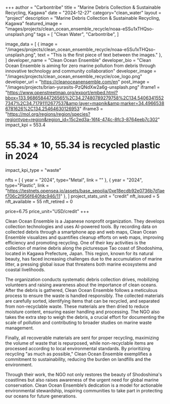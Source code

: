+++
author = "Carbontribe"
title = "Marine Debris Collection & Sustainable Recycling, Kagawa"
date = "2024-12-27"
category="clean_water"
layout = "project"
description = "Marine Debris Collection & Sustainable Recycling, Kagawa"
featured_image = "images/projects/clean_ocean_ensemble_recycle/noaa-eSSu1xTHQso-unsplash.png"
tags = [
    "Clean Water",
    "Carbontribe",
]

image_data = [
  { image = "/images/projects/clean_ocean_ensemble_recycle/noaa-eSSu1xTHQso-unsplash.png", text = "This is the first piece of text between the images." },
]
developer_name = "Clean Ocean Ensemble"
developer_bio = "Clean Ocean Ensemble is aiming for zero marine pollution from debris through innovative technology and community collaboration"
developer_image = "/images/projects/clean_ocean_ensemble_recycle/coe_logo.png"
developer_url = "https://cleanoceanensemble.com/en"
post_image = "/images/projects/brian-yurasits-PzQNdXw2a6g-unsplash.png"
iframe1 = "https://www.openstreetmap.org/export/embed.html?bbox=133.96865844726565%2C34.27480789279758%2C134.54063415527347%2C34.71791112677537&amp;layer=mapnik&amp;marker=34.49665386781626%2C134.25464630126953"
iframe3 = "https://mol.org/regions/region/species?regiontype=region&region_id=15c2ed3a-16f4-474c-8fc3-8764eeb7c302"
impact_kpi = 553.4
# 55.34 * 10, 55.34 is recycled plastic in 2024
impact_kpi_type = "waste"

nfts = [
  { year = "2024", type="Metal", link = "" },
  { year = "2024", type="Plastic", link = "https://testnets.opensea.io/assets/base_sepolia/0xe18ecdb92e0736b7d1aef706c2f956f640fdc946/11" },
]
project_stats_unit = "credit"
nft_issued = 5
nft_available = 55
nft_retired = 0

price=6.75
price_unit="USD/credit"
+++

Clean Ocean Ensemble is a Japanese nonprofit organization. They develops collection technologies and uses AI-powered tools. By recording data on collected debris through a smartphone app and web maps,  Clean Ocean Ensemble visualizes and quantifies cleanup efforts on web maps, improving efficiency and promoting recycling. One of their key activities is the collection of marine debris along the picturesque Tao coast of Shodoshima, located in Kagawa Prefecture, Japan. This region, known for its natural beauty, has faced increasing challenges due to the accumulation of marine litter, a pressing global issue that threatens both marine ecosystems and coastal livelihoods.

The organization conducts systematic debris collection drives, mobilizing volunteers and raising awareness about the importance of clean oceans. After the debris is gathered, Clean Ocean Ensemble follows a meticulous process to ensure the waste is handled responsibly. The collected materials are carefully sorted, identifying items that can be recycled, and separated from non-recyclable waste. These materials are then dried to reduce moisture content, ensuring easier handling and processing. The NGO also takes the extra step to weigh the debris, a crucial effort for documenting the scale of pollution and contributing to broader studies on marine waste management.

Finally, all recoverable materials are sent for proper recycling, maximizing the volume of waste that is repurposed, while non-recyclable items are processed according to local environmental standards. By prioritizing recycling "as much as possible," Clean Ocean Ensemble exemplifies a commitment to sustainability, reducing the burden on landfills and the environment.

Through their work, the NGO not only restores the beauty of Shodoshima's coastlines but also raises awareness of the urgent need for global marine conservation. Clean Ocean Ensemble’s dedication is a model for actionable environmental stewardship, inspiring communities to take part in protecting our oceans for future generations.